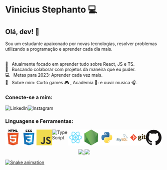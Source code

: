 # Vinicius Stephanto :computer:

## Olá, dev! 👋

Sou um estudante apaixonado por novas tecnologias, resolver problemas utilizando a programação e aprender cada dia mais.

 <br/> 🔭 &nbsp; Atualmente focado em aprender tudo sobre React, JS e TS.
 <br/> :purple_heart: &nbsp; Buscando colaborar com projetos da maneira que eu puder.
 <br/> :computer: &nbsp; Metas para 2023: Aprender cada vez mais. &nbsp; 
 <br/> 💬  &nbsp; Sobre mim: Curto games :video_game: , Academia 💪: e ouvir musica :headphones:. 
 
 
 ### Conecte-se a mim:
 
[<img align="left" alt="LinkedIn" src="https://img.shields.io/badge/LinkedIn-0077B5?style=for-the-badge&logo=linkedin&logoColor=white" />][linkedin]
[<img align="left" alt="Instagram" src="https://img.shields.io/badge/Instagram-E4405F?style=for-the-badge&logo=instagram&logoColor=white" />][instagram]

<br />

 ### Linguagens e Ferramentas:
<img align="left" alt="HTML5" width="50" src="https://raw.githubusercontent.com/github/explore/80688e429a7d4ef2fca1e82350fe8e3517d3494d/topics/html/html.png" />
<img align="left" alt="CSS3" width="50" src="https://raw.githubusercontent.com/github/explore/80688e429a7d4ef2fca1e82350fe8e3517d3494d/topics/css/css.png" />
<img align="left" alt="JavaScript" width="50" src="https://raw.githubusercontent.com/github/explore/80688e429a7d4ef2fca1e82350fe8e3517d3494d/topics/javascript/javascript.png" />
<img align="left" alt="TypeScript" width="50" src="https://cdn.jsdelivr.net/gh/devicons/devicon/icons/typescript/typescript-plain.svg" />
<img align="left" alt="React" width="50" src="https://raw.githubusercontent.com/github/explore/80688e429a7d4ef2fca1e82350fe8e3517d3494d/topics/react/react.png" />
<img align="left" alt="Node.js" width="50" src="https://raw.githubusercontent.com/github/explore/80688e429a7d4ef2fca1e82350fe8e3517d3494d/topics/nodejs/nodejs.png" />
<img align="left" alt="Python" width="50" src="https://raw.githubusercontent.com/github/explore/80688e429a7d4ef2fca1e82350fe8e3517d3494d/topics/python/python.png" />
<img align="left" alt="MySQL" width="50" src="https://raw.githubusercontent.com/github/explore/80688e429a7d4ef2fca1e82350fe8e3517d3494d/topics/mysql/mysql.png" />
<img align="left" alt="Git" width="50" src="https://raw.githubusercontent.com/github/explore/80688e429a7d4ef2fca1e82350fe8e3517d3494d/topics/git/git.png" />
<img align="left" alt="GitHub" width="50" src="https://raw.githubusercontent.com/github/explore/78df643247d429f6cc873026c0622819ad797942/topics/github/github.png" />


<br />
<br />

 ##
 
<div align="center">
  <a href="https://github.com/stephanto-dev">
  <img height="180em" src="https://github-readme-stats.vercel.app/api?username=stephanto-dev&show_icons=true&theme=dark&include_all_commits=true&count_private=true"/>
  <img height="180em" src="https://github-readme-stats.vercel.app/api/top-langs/?username=stephanto-dev&layout=compact&langs_count=7&theme=dark"/>
</div>

 ![Snake animation](https://github.com/stephanto-dev/stephanto-dev/blob/output/github-contribution-grid-snake.svg)

 


<!--
**stephanto-dev/stephanto-dev** is a ✨ _special_ ✨ repository because its `README.md` (this file) appears on your GitHub profile.

Here are some ideas to get you started:

- 🔭 I’m currently working on ...
- 🌱 I’m currently learning ...
- 👯 I’m looking to collaborate on ...
- 🤔 I’m looking for help with ...
- 💬 Ask me about ...
- 📫 How to reach me: ...
- 😄 Pronouns: ...
- ⚡ Fun fact: ...
-->

[instagram]: https://www.instagram.com/v.stephanto/
[linkedin]: https://www.linkedin.com/in/vinicius-stephanto-a8622217b/

